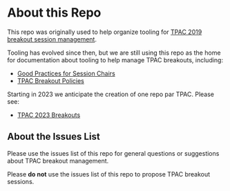 # About this Repo

This repo was originally used to help organize tooling for [TPAC 2019 breakout session management](https://w3c.github.io/tpac-breakouts/).

Tooling has evolved since then, but we are still using this repo as the home for documentation about tooling to help manage TPAC breakouts, including:

* [Good Practices for Session Chairs](wiki/Good_Practices_for_Session_Chairs)
* [TPAC Breakout Policies](wiki/Policies)

Starting in 2023 we anticipate the creation of one repo par TPAC. Please see:

* [TPAC 2023 Breakouts](https://github.com/w3c/tpac2023-breakouts/blob/main/README.md)

## About the Issues List

Please use the issues list of this repo for general questions or suggestions about TPAC breakout management.

Please **do not** use the issues list of this repo to propose TPAC breakout sessions.
